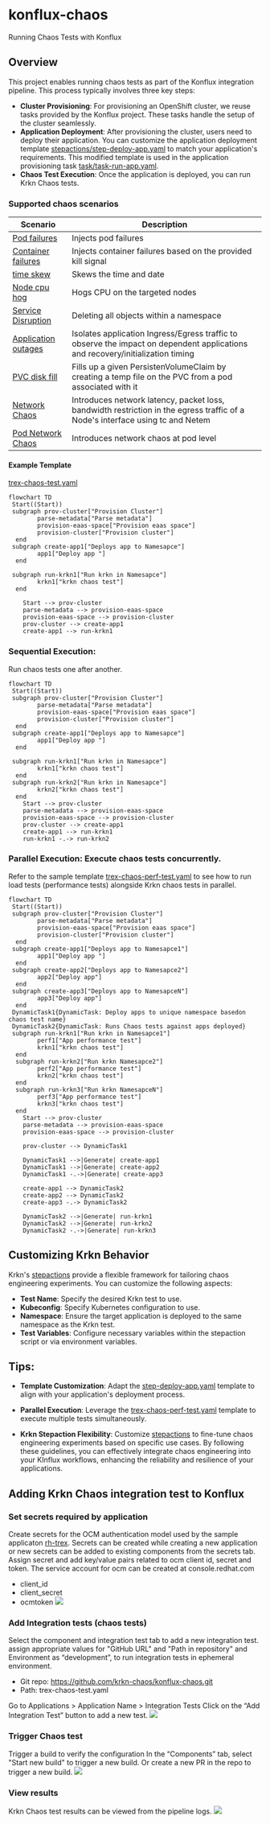 # konflux-chaos
Running Chaos Tests with Konflux

## Overview

This project enables running chaos tests as part of the Konflux integration pipeline.  This process typically involves three key steps:

- **Cluster Provisioning**: 
For provisioning an OpenShift cluster, we reuse tasks provided by the Konflux project. These tasks handle the setup of the cluster seamlessly.
- **Application Deployment**: 
After provisioning the cluster, users need to deploy their application.
You can customize the application deployment template [stepactions/step-deploy-app.yaml](stepactions/step-deploy-app.yaml) to match your application's requirements. This modified template is used in the application provisioning task [task/task-run-app.yaml](task/task-run-app.yaml).
- **Chaos Test Execution**: 
Once the application is deployed, you can run Krkn Chaos tests.

### Supported chaos scenarios

Scenario   | Description                                                     
------------------------------------------- |------------------------------------------------------------------| 
[Pod failures](https://github.com/krkn-chaos/krkn-hub/blob/main/docs/pod-scenarios.md) | Injects pod failures                                             | 
[Container failures](https://github.com/krkn-chaos/krkn-hub/blob/main/docs/container-scenarios.md) | Injects container failures based on the provided kill signal     | 
[time skew](https://github.com/krkn-chaos/krkn-hub/blob/main/docs/time-scenarios.md) | Skews the time and date                                          | 
[Node cpu hog](https://github.com/krkn-chaos/krkn-hub/blob/main/docs/node-cpu-hog.md) | Hogs CPU on the targeted nodes                                   | 
[Service Disruption](https://github.com/krkn-chaos/krkn-hub/blob/main/docs/service-disruption-scenarios.md) | Deleting all objects within a namespace                          |  
[Application outages](https://github.com/krkn-chaos/krkn-hub/blob/main/docs/application-outages.md) | Isolates application Ingress/Egress traffic to observe the impact on dependent applications and recovery/initialization timing | 
[PVC disk fill](https://github.com/krkn-chaos/krkn-hub/blob/main/docs/pvc-scenarios.md) | Fills up a given PersistenVolumeClaim by creating a temp file on the PVC from a pod associated with it | 
[Network Chaos](https://github.com/krkn-chaos/krkn-hub/blob/main/docs/network-chaos.md) | Introduces network latency, packet loss, bandwidth restriction in the egress traffic of a Node's interface using tc and Netem | 
[Pod Network Chaos](https://github.com/krkn-chaos/krkn-hub/blob/main/docs/pod-network-chaos.md) | Introduces network chaos at pod level                            | 


 #### **Example Template**
[trex-chaos-test.yaml](trex-chaos-test.yaml)
```mermaid
flowchart TD
 Start((Start))
 subgraph prov-cluster["Provision Cluster"]
        parse-metadata["Parse metadata"]
        provision-eaas-space["Provision eaas space"]
        provision-cluster["Provision cluster"]
  end
 subgraph create-app1["Deploys app to Namesapce"]
        app1["Deploy app "]
  end

 subgraph run-krkn1["Run krkn in Namesapce"]
        krkn1["krkn chaos test"]
  end

    Start --> prov-cluster
    parse-metadata --> provision-eaas-space
    provision-eaas-space --> provision-cluster
    prov-cluster --> create-app1
    create-app1 --> run-krkn1
```

### Sequential Execution: 
Run chaos tests one after another.
```mermaid
flowchart TD
 Start((Start))
 subgraph prov-cluster["Provision Cluster"]
        parse-metadata["Parse metadata"]
        provision-eaas-space["Provision eaas space"]
        provision-cluster["Provision cluster"]
  end
 subgraph create-app1["Deploys app to Namesapce"]
        app1["Deploy app "]
  end

 subgraph run-krkn1["Run krkn in Namesapce"]
        krkn1["krkn chaos test"]
  end
 subgraph run-krkn2["Run krkn in Namesapce"]
        krkn2["krkn chaos test"]
  end
    Start --> prov-cluster
    parse-metadata --> provision-eaas-space
    provision-eaas-space --> provision-cluster
    prov-cluster --> create-app1
    create-app1 --> run-krkn1
    run-krkn1 -.-> run-krkn2
```
### Parallel Execution: Execute chaos tests concurrently.
Refer to the sample template [trex-chaos-perf-test.yaml](trex-chaos-perf-test.yaml) to see how to run load tests (performance tests) alongside Krkn chaos tests in parallel.
```mermaid
flowchart TD
 Start((Start))
 subgraph prov-cluster["Provision Cluster"]
        parse-metadata["Parse metadata"]
        provision-eaas-space["Provision eaas space"]
        provision-cluster["Provision cluster"]
  end
 subgraph create-app1["Deploys app to Namesapce1"]
        app1["Deploy app "]
  end
 subgraph create-app2["Deploys app to Namesapce2"]
        app2["Deploy app"]
  end
 subgraph create-app3["Deploys app to NamesapceN"]
        app3["Deploy app"]
  end   
 DynamicTask1{DynamicTask: Deploy apps to unique namespace basedon chaos test name} 
 DynamicTask2{DynamicTask: Runs Chaos tests against apps deployed}
 subgraph run-krkn1["Run krkn in Namesapce1"]
        perf1["App performance test"]
        krkn1["krkn chaos test"]
  end
  subgraph run-krkn2["Run krkn Namesapce2"]
        perf2["App performance test"]
        krkn2["krkn chaos test"]
  end
  subgraph run-krkn3["Run krkn NamesapceN"]
        perf3["App performance test"]
        krkn3["krkn chaos test"]
  end
    Start --> prov-cluster
    parse-metadata --> provision-eaas-space
    provision-eaas-space --> provision-cluster

    prov-cluster --> DynamicTask1
    
    DynamicTask1 -->|Generate| create-app1
    DynamicTask1 -->|Generate| create-app2
    DynamicTask1 -.->|Generate| create-app3

    create-app1 --> DynamicTask2
    create-app2 --> DynamicTask2
    create-app3 -.-> DynamicTask2
    
    DynamicTask2 -->|Generate| run-krkn1
    DynamicTask2 -->|Generate| run-krkn2
    DynamicTask2 -.->|Generate| run-krkn3

```

## Customizing Krkn Behavior

Krkn's [stepactions](stepactions/step-deploy-krkn.yaml)  provide a flexible framework for tailoring chaos engineering experiments. You can customize the following aspects:

- **Test Name**: Specify the desired Krkn test to use.
- **Kubeconfig**: Specify Kubernetes configuration to use.
- **Namespace**: Ensure the target application is deployed to the same namespace as the Krkn test.
- **Test Variables**: Configure necessary variables within the stepaction script or via environment variables.
## Tips:

- **Template Customization**: Adapt the [step-deploy-app.yaml](stepactions/step-deploy-app.yaml) template to align with your application's deployment process.
- **Parallel Execution**: Leverage the [trex-chaos-perf-test.yaml](rex-chaos-perf-test.yaml) template to execute multiple tests simultaneously.


- **Krkn Stepaction Flexibility**: Customize [stepactions](stepactions/step-deploy-krkn.yaml) to fine-tune chaos engineering experiments based on specific use cases.
By following these guidelines, you can effectively integrate chaos engineering into your KInflux workflows, enhancing the reliability and resilience of your applications.


## Adding Krkn Chaos integration test to Konflux
### Set secrets required by application
Create secrets for the OCM authentication model used by the sample applicaton [rh-trex](https://github.com/openshift-online/rh-trex). Secrets can be created while creating a new application or new secrets can be added to existing components from the secrets tab.
Assign secret and add key/value pairs related to ocm  client id, secret and token.  The service account for ocm can be created at console.redhat.com 

- client_id
- client_secret
- ocmtoken
![](https://github.com/yogananth-subramanian/krkn-media/blob/konflux/png/add-secret.png)
### Add Integration tests (chaos tests)
Select the component and integration test tab to add a new integration test.
assign appropriate values for "GitHub URL" and  "Path in repository" and Environment as “development”, to run integration tests in ephemeral environment.

- Git repo: https://github.com/krkn-chaos/konflux-chaos.git
- Path: trex-chaos-test.yaml

Go to Applications > Application Name  > Integration Tests 
Click on the “Add Integration Test” button to add a new test.
![](https://github.com/yogananth-subramanian/krkn-media/blob/konflux/gif/add-krkn.gif)
###  Trigger Chaos test
Trigger a build to verify the configuration
In the “Components” tab, select "Start new build" to trigger a new build.
Or create a new PR in the repo to trigger a new build.
![](https://github.com/yogananth-subramanian/krkn-media/blob/konflux/png/trigger-build.png)


### View results 
Krkn Chaos test results can be viewed from the pipeline logs.
![](https://github.com/yogananth-subramanian/krkn-media/blob/konflux/gif/krknlogs.gif)



